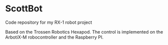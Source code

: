 # ScottBot
Code repository for my RX-1 robot project

Based on the Trossen Robotics Hexapod.  The control is implemented on the ArbotiX-M robocontroller and the Raspberry PI.
